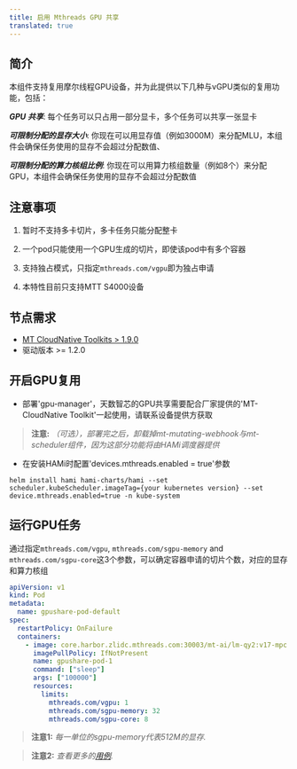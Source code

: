 ```yaml
---
title: 启用 Mthreads GPU 共享
translated: true
---
```


## 简介

本组件支持复用摩尔线程GPU设备，并为此提供以下几种与vGPU类似的复用功能，包括：

***GPU 共享***: 每个任务可以只占用一部分显卡，多个任务可以共享一张显卡

***可限制分配的显存大小***: 你现在可以用显存值（例如3000M）来分配MLU，本组件会确保任务使用的显存不会超过分配数值、

***可限制分配的算力核组比例***: 你现在可以用算力核组数量（例如8个）来分配GPU，本组件会确保任务使用的显存不会超过分配数值

## 注意事项

1. 暂时不支持多卡切片，多卡任务只能分配整卡

2. 一个pod只能使用一个GPU生成的切片，即使该pod中有多个容器

3. 支持独占模式，只指定`mthreads.com/vgpu`即为独占申请

4. 本特性目前只支持MTT S4000设备

## 节点需求

* [MT CloudNative Toolkits > 1.9.0](https://docs.mthreads.com/cloud-native/cloud-native-doc-online/)
* 驱动版本 >= 1.2.0

## 开启GPU复用

* 部署'gpu-manager'，天数智芯的GPU共享需要配合厂家提供的'MT-CloudNative Toolkit'一起使用，请联系设备提供方获取

> **注意:** *（可选），部署完之后，卸载掉mt-mutating-webhook与mt-scheduler组件，因为这部分功能将由HAMi调度器提供*

* 在安装HAMi时配置'devices.mthreads.enabled = true'参数

```
helm install hami hami-charts/hami --set scheduler.kubeScheduler.imageTag={your kubernetes version} --set device.mthreads.enabled=true -n kube-system
```

## 运行GPU任务

通过指定`mthreads.com/vgpu`, `mthreads.com/sgpu-memory` and `mthreads.com/sgpu-core`这3个参数，可以确定容器申请的切片个数，对应的显存和算力核组

```yaml
apiVersion: v1
kind: Pod
metadata:
  name: gpushare-pod-default
spec:
  restartPolicy: OnFailure
  containers:
    - image: core.harbor.zlidc.mthreads.com:30003/mt-ai/lm-qy2:v17-mpc
      imagePullPolicy: IfNotPresent
      name: gpushare-pod-1
      command: ["sleep"]
      args: ["100000"]
      resources:
        limits:
          mthreads.com/vgpu: 1
          mthreads.com/sgpu-memory: 32
          mthreads.com/sgpu-core: 8
```

> **注意1:** *每一单位的sgpu-memory代表512M的显存.*

> **注意2:** *查看更多的[用例](https://github.com/Project-HAMi/HAMi/tree/release-v2.6/examples/mthreads/).*